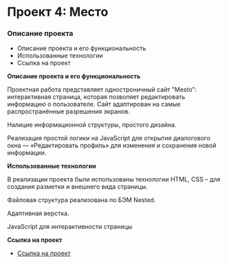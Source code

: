 # Проект 4: Место

### Описание проекта
* Описание проекта и его функциональность
* Использованные технологии
* Ссылка на проект

**Описание проекта и его функциональность**

Проектная работа представляет одностроничный сайт "Mesto": интерактивная страница, которая позволяет редактировать информацию о пользователе. Сайт адаптирован на самые распространённые разрешения экранов.

Налицие информационной структуры, простого дизайна.

Реализация простой логики на JavaScript для открытия диалогового окна — «Редактировать профиль» для изменения и сохранения новой информации.

**Использованные технологии**

В реализации проекта были использованы технологии HTML, CSS – для создания разметки и внешнего вида страницы.

Файловая структура реализована по БЭМ Nested.

Адаптивная верстка.

JavaScript для интерактивности страницы


**Ссылка на проект**

* [Ссылка на проект](https://nataliabaeva20.github.io/mesto/index.html)
